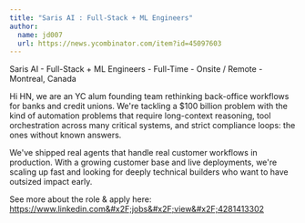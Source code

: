 ```yaml
---
title: "Saris AI : Full-Stack + ML Engineers"
author:
  name: jd007
  url: https://news.ycombinator.com/item?id=45097603
---
```

Saris AI - Full-Stack + ML Engineers - Full-Time - Onsite &#x2F; Remote - Montreal, Canada

Hi HN, we are an YC alum founding team rethinking back-office workflows for banks and credit unions. We&#x27;re tackling a $100 billion problem with the kind of automation problems that require long-context reasoning, tool orchestration across many critical systems, and strict compliance loops: the ones without known answers.

We&#x27;ve shipped real agents that handle real customer workflows in production. With a growing customer base and live deployments, we&#x27;re scaling up fast and looking for deeply technical builders who want to have outsized impact early.

See more about the role &amp; apply here: <a href="https:&#x2F;&#x2F;www.linkedin.com&#x2F;jobs&#x2F;view&#x2F;4281413302" rel="nofollow">https:&#x2F;&#x2F;www.linkedin.com&#x2F;jobs&#x2F;view&#x2F;4281413302</a>
<JobApplication />
